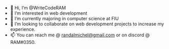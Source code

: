- 👋 Hi, I’m @WriteCodeRAM
- 👀 I’m interested in web development
- 🌱 I’m currently majoring in computer science at FIU
- 💞️ I’m looking to collaborate on web development projects to increase my experience.
- 📫 You can reach me @ randalmichel@gmail.com or on discord @ RAM#0350. 

<!---
WriteCodeRAM/WriteCodeRAM is a ✨ special ✨ repository because its `README.md` (this file) appears on your GitHub profile.
You can click the Preview link to take a look at your changes.
--->

